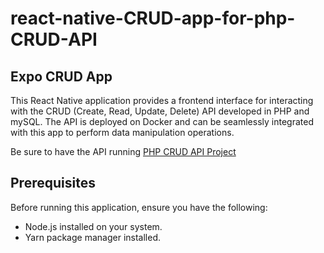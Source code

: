 # react-native-CRUD-app-for-php-CRUD-API
## Expo CRUD App

This React Native application provides a frontend interface for interacting with the CRUD (Create, Read, Update, Delete) API developed in PHP and mySQL. The API is deployed on Docker and can be seamlessly integrated with this app to perform data manipulation operations.

Be sure to have the API running
[PHP CRUD API Project](https://github.com/hgoncalv/phpCRUD)

## Prerequisites

Before running this application, ensure you have the following:

- Node.js installed on your system.
- Yarn package manager installed.



